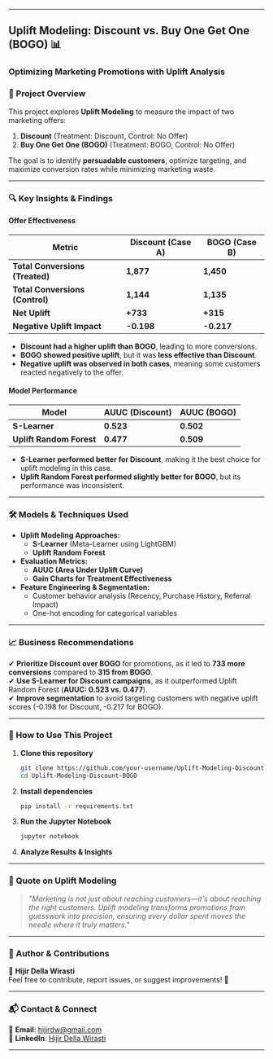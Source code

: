 
---

## **Uplift Modeling: Discount vs. Buy One Get One (BOGO) 📊**  
### **Optimizing Marketing Promotions with Uplift Analysis**  

### **📌 Project Overview**  
This project explores **Uplift Modeling** to measure the impact of two marketing offers:  
1. **Discount** (Treatment: Discount, Control: No Offer)  
2. **Buy One Get One (BOGO)** (Treatment: BOGO, Control: No Offer)  

The goal is to identify **persuadable customers**, optimize targeting, and maximize conversion rates while minimizing marketing waste.  

---

### **🔍 Key Insights & Findings**  
#### **Offer Effectiveness**  
| **Metric**                    | **Discount (Case A)** | **BOGO (Case B)** |
|--------------------------------|----------------------|-------------------|
| **Total Conversions (Treated)** | **1,877**           | **1,450**        |
| **Total Conversions (Control)** | **1,144**           | **1,135**        |
| **Net Uplift**                  | **+733**            | **+315**         |
| **Negative Uplift Impact**       | **-0.198**          | **-0.217**       |

- **Discount had a higher uplift than BOGO**, leading to more conversions.  
- **BOGO showed positive uplift**, but it was **less effective than Discount**.  
- **Negative uplift was observed in both cases**, meaning some customers reacted negatively to the offer.  

#### **Model Performance**  
| **Model**                   | **AUUC (Discount)** | **AUUC (BOGO)** |
|-----------------------------|---------------------|-----------------|
| **S-Learner**               | **0.523**           | **0.502**       |
| **Uplift Random Forest**    | **0.477**           | **0.509**       |

- **S-Learner performed better for Discount**, making it the best choice for uplift modeling in this case.  
- **Uplift Random Forest performed slightly better for BOGO**, but its performance was inconsistent.  

---

### **🛠️ Models & Techniques Used**  
- **Uplift Modeling Approaches:**
  - **S-Learner** (Meta-Learner using LightGBM)  
  - **Uplift Random Forest**  
- **Evaluation Metrics:**  
  - **AUUC (Area Under Uplift Curve)**  
  - **Gain Charts for Treatment Effectiveness**  
- **Feature Engineering & Segmentation:**  
  - Customer behavior analysis (Recency, Purchase History, Referral Impact)  
  - One-hot encoding for categorical variables  

---

### **📈 Business Recommendations**  
✔ **Prioritize Discount over BOGO** for promotions, as it led to **733 more conversions** compared to **315 from BOGO**.  
✔ **Use S-Learner for Discount campaigns**, as it outperformed Uplift Random Forest (**AUUC: 0.523 vs. 0.477**).  
✔ **Improve segmentation** to avoid targeting customers with negative uplift scores (-0.198 for Discount, -0.217 for BOGO).  

---

### **🚀 How to Use This Project**  
1. **Clone this repository**  
   ```bash
   git clone https://github.com/your-username/Uplift-Modeling-Discount-BOGO.git
   cd Uplift-Modeling-Discount-BOGO
   ```
2. **Install dependencies**  
   ```bash
   pip install -r requirements.txt
   ```
3. **Run the Jupyter Notebook**  
   ```bash
   jupyter notebook
   ```
4. **Analyze Results & Insights**  

---

### **📢 Quote on Uplift Modeling**  
> *"Marketing is not just about reaching customers—it's about reaching the right customers. Uplift modeling transforms promotions from guesswork into precision, ensuring every dollar spent moves the needle where it truly matters."*  

---

### **📌 Author & Contributions**  
👤 **Hijir Della Wirasti**  
Feel free to contribute, report issues, or suggest improvements! 🚀  

---

### **📬 Contact & Connect**  
📧 **Email**: [hijirdw@gmail.com](mailto:hijirdw@gmail.com)  
🔗 **LinkedIn**: [Hijir Della Wirasti](https://www.linkedin.com/in/hijirdella/)  

---

